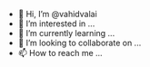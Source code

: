 - 👋 Hi, I’m @vahidvalai
- 👀 I’m interested in ...
- 🌱 I’m currently learning ...
- 💞️ I’m looking to collaborate on ...
- 📫 How to reach me ...

<!---
vahidvalai/vahidvalai is a ✨ special ✨ repository because its `README.md` (this file) appears on your GitHub profile.
You can click the Preview link to take a look at your changes.
--->
